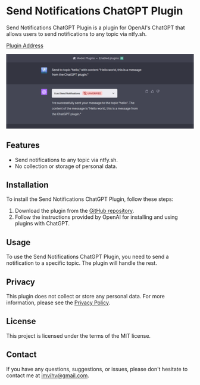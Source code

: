 # Send Notifications ChatGPT Plugin

Send Notifications ChatGPT Plugin is a plugin for OpenAI's ChatGPT that allows users to send notifications to any topic via ntfy.sh.

[Plugin Address](https://cimh4hhtaljvm24cgbbvkwl2gu0eeqkz.lambda-url.us-west-1.on.aws)

![Send Notifications ChatGPT Plugin](example.png)

## Features

- Send notifications to any topic via ntfy.sh.
- No collection or storage of personal data.

## Installation

To install the Send Notifications ChatGPT Plugin, follow these steps:

1. Download the plugin from the [GitHub repository](https://github.com/jlvihv/send-notifications-chatgpt-plugin).
2. Follow the instructions provided by OpenAI for installing and using plugins with ChatGPT.

## Usage

To use the Send Notifications ChatGPT Plugin, you need to send a notification to a specific topic. The plugin will handle the rest.

## Privacy

This plugin does not collect or store any personal data. For more information, please see the [Privacy Policy](https://github.com/jlvihv/send-notifications-chatgpt-plugin/blob/main/PRIVACY.md).

## License

This project is licensed under the terms of the MIT license.

## Contact

If you have any questions, suggestions, or issues, please don't hesitate to contact me at imvihv@gmail.com.
